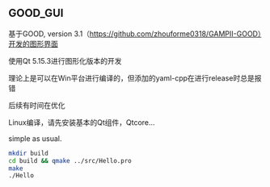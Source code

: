 ## GOOD_GUI

基于GOOD, version 3.1（https://github.com/zhouforme0318/GAMPII-GOOD）开发的图形界面

使用Qt 5.15.3进行图形化版本的开发

理论上是可以在Win平台进行编译的，但添加的yaml-cpp在进行release时总是报错

后续有时间在优化

Linux编译，请先安装基本的Qt组件，Qtcore...

simple as usual.

```bash
mkdir build
cd build && qmake ../src/Hello.pro
make
./Hello
```


